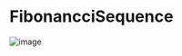 # FibonancciSequence
![image](https://github.com/RianFauza/FibonancciSequence/assets/115771479/c456bd02-bcc0-4a67-a58a-87965766246f)
